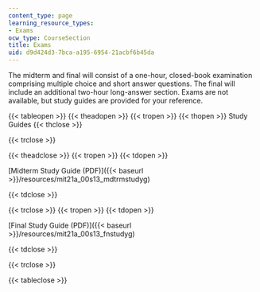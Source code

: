 ```yaml
---
content_type: page
learning_resource_types:
- Exams
ocw_type: CourseSection
title: Exams
uid: d9d424d3-7bca-a195-6954-21acbf6b45da
---
```


The midterm and final will consist of a one-hour, closed-book examination comprising multiple choice and short answer questions. The final will include an additional two-hour long-answer section. Exams are not available, but study guides are provided for your reference.

{{< tableopen >}}
{{< theadopen >}}
{{< tropen >}}
{{< thopen >}}
Study Guides
{{< thclose >}}

{{< trclose >}}

{{< theadclose >}}
{{< tropen >}}
{{< tdopen >}}


[Midterm Study Guide (PDF)]({{< baseurl >}}/resources/mit21a_00s13_mdtrmstudyg)


{{< tdclose >}}

{{< trclose >}}
{{< tropen >}}
{{< tdopen >}}


[Final Study Guide (PDF)]({{< baseurl >}}/resources/mit21a_00s13_fnstudyg)


{{< tdclose >}}

{{< trclose >}}

{{< tableclose >}}